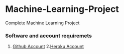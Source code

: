# Machine-Learning-Project
Complete Machine Learning Project

### Software and account requiremets

1. [Github Account](https://github.com/JotiRoy01/Machine-Learning-Project.git)
2.[Heroku Account](https://dashboard.heroku.com/apps#)